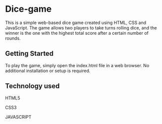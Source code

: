 # Dice-game


This is a simple web-based dice game created using HTML, CSS and JavaScript. The game allows two players to take turns rolling dice, and the winner is the one with the highest total score after a certain number of rounds.

## Getting Started

To play the game, simply open the index.html file in a web browser. No additional installation or setup is required.

## Technology used

HTML5

CSS3

JAVASCRIPT
